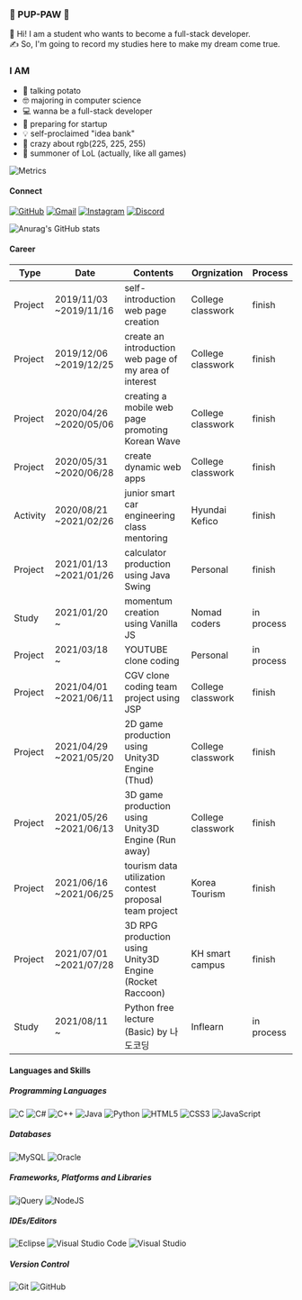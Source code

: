 ### 🐾 PUP-PAW 🐾

👋 Hi! I am a student who wants to become a full-stack developer.  
✍️ So, I'm going to record my studies here to make my dream come true.

### I AM

- 🥔 talking potato
- 🤓 majoring in computer science
- 💻 wanna be a full-stack developer
- 🐥 preparing for startup
- 💡 self-proclaimed "idea bank"
- 💜 crazy about rgb(225, 225, 255)
- 👾 summoner of LoL (actually, like all games)

![Metrics](https://metrics.lecoq.io/pup-paw?template=classic&base.repositories=0&languages=1&languages.ignored=c%2Cc%2B%2B%2Cjava&config.timezone=Asia%2FSeoul&config.animated=true)

#### Connect
[![GitHub](https://img.shields.io/badge/github-%23121011.svg?style=for-the-badge&logo=github&logoColor=white&link=https://github.com/pup-paw)](https://github.com/pup-paw) [![Gmail](https://img.shields.io/badge/Gmail-D14836?style=for-the-badge&logo=gmail&logoColor=white&link=mailto:wldusdl0310@gmail.com)](mailto:wldusdl0310@gmail.com) [![Instagram](https://img.shields.io/badge/J._.Y99-%23E4405F.svg?style=for-the-badge&logo=Instagram&logoColor=white&link=https://instagram.com/_u/j._.y99)](https://instagram.com/_u/j._.y99) [![Discord](https://img.shields.io/badge/GRR99/1717-%237289DA.svg?style=for-the-badge&logo=discord&logoColor=white&link=https://discord.com/channels/@me)](https://discord.com/channels/@me)

![Anurag's GitHub stats](https://github-readme-stats.vercel.app/api?username=pup-paw&show_icons=true&theme=tokyonight)

#### Career
| Type     | Date                   | Contents                                                | Orgnization       | Process    |
|----------|------------------------|---------------------------------------------------------|-------------------|------------|
| Project  | 2019/11/03 ~2019/11/16 | self-introduction web page creation                     | College classwork | finish     |
| Project  | 2019/12/06 ~2019/12/25 | create an introduction web page of my area of interest  | College classwork | finish     |
| Project  | 2020/04/26 ~2020/05/06 | creating a mobile web page promoting Korean Wave        | College classwork | finish     |
| Project  | 2020/05/31 ~2020/06/28 | create dynamic web apps                                 | College classwork | finish     |
| Activity | 2020/08/21 ~2021/02/26 | junior smart car engineering class mentoring            | Hyundai Kefico    | finish     |
| Project  | 2021/01/13 ~2021/01/26 | calculator production using Java Swing                  | Personal          | finish     |
| Study    | 2021/01/20 ~           | momentum creation using Vanilla JS                      | Nomad coders      | in process |
| Project  | 2021/03/18 ~           | YOUTUBE clone coding                                    | Personal          | in process |
| Project  | 2021/04/01 ~2021/06/11 | CGV clone coding team project using JSP                 | College classwork | finish     |
| Project  | 2021/04/29 ~2021/05/20 | 2D game production using Unity3D Engine (Thud)          | College classwork | finish     |
| Project  | 2021/05/26 ~2021/06/13 | 3D game production using Unity3D Engine (Run away)      | College classwork | finish     |
| Project  | 2021/06/16 ~2021/06/25 | tourism data utilization contest proposal team project  | Korea Tourism     | finish     |
| Project  | 2021/07/01 ~2021/07/28 | 3D RPG production using Unity3D Engine (Rocket Raccoon) | KH smart campus   | finish     |
| Study    | 2021/08/11 ~           | Python free lecture (Basic) by 나도코딩                 | Inflearn          | in process |

#### Languages and Skills
##### Programming Languages
![C](https://img.shields.io/badge/c-%2300599C.svg?style=for-the-badge&logo=c&logoColor=white) ![C#](https://img.shields.io/badge/c%23-%23239120.svg?style=for-the-badge&logo=c-sharp&logoColor=white) ![C++](https://img.shields.io/badge/c++-%2300599C.svg?style=for-the-badge&logo=c%2B%2B&logoColor=white) ![Java](https://img.shields.io/badge/java-%23ED8B00.svg?style=for-the-badge&logo=java&logoColor=white) ![Python](https://img.shields.io/badge/python-3670A0?style=for-the-badge&logo=python&logoColor=ffdd54)
![HTML5](https://img.shields.io/badge/html5-%23E34F26.svg?style=for-the-badge&logo=html5&logoColor=white) ![CSS3](https://img.shields.io/badge/css3-%231572B6.svg?style=for-the-badge&logo=css3&logoColor=white) ![JavaScript](https://img.shields.io/badge/javascript-%23323330.svg?style=for-the-badge&logo=javascript&logoColor=%23F7DF1E)

##### Databases
![MySQL](https://img.shields.io/badge/mysql-%230769AD.svg?style=for-the-badge&logo=mysql&logoColor=white) ![Oracle](https://img.shields.io/badge/oracle-%23F00000.svg?style=for-the-badge&logo=oracle&logoColor=white)

##### Frameworks, Platforms and Libraries
![jQuery](https://img.shields.io/badge/jquery-%230769AD.svg?style=for-the-badge&logo=jquery&logoColor=white) ![NodeJS](https://img.shields.io/badge/node.js-6DA55F?style=for-the-badge&logo=node.js&logoColor=white)

##### IDEs/Editors
![Eclipse](https://img.shields.io/badge/Eclipse-782a90.svg?style=for-the-badge&logo=Eclipse&logoColor=orange) ![Visual Studio Code](https://img.shields.io/badge/VisualStudioCode-0078d7.svg?style=for-the-badge&logo=visual-studio-code&logoColor=white) ![Visual Studio](https://img.shields.io/badge/VisualStudio-5C2D91.svg?style=for-the-badge&logo=visual-studio&logoColor=white)

##### Version Control
![Git](https://img.shields.io/badge/git-%23F05033.svg?style=for-the-badge&logo=git&logoColor=white) ![GitHub](https://img.shields.io/badge/github-%23121011.svg?style=for-the-badge&logo=github&logoColor=white)
<!--
**pup-paw/pup-paw** is a ✨ _special_ ✨ repository because its `README.md` (this file) appears on your GitHub profile.

Here are some ideas to get you started:

- 🔭 I’m currently working on ...
- 🌱 I’m currently learning ...
- 👯 I’m looking to collaborate on ...
- 🤔 I’m looking for help with ...
- 💬 Ask me about ...
- 📫 How to reach me: ...
- 😄 Pronouns: ...
- ⚡ Fun fact: ...
-->
